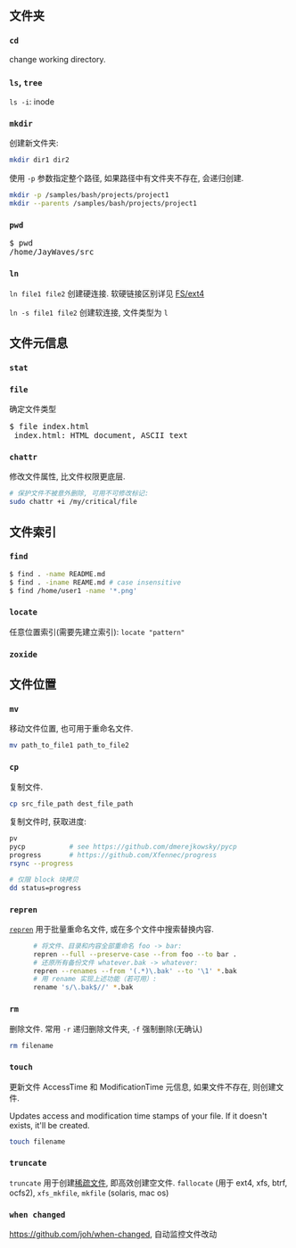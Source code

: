 
## 文件夹

### `cd`

change working directory.

### `ls`, `tree`

`ls -i`: inode

### `mkdir`

创建新文件夹:

```bash
mkdir dir1 dir2
```

使用 `-p` 参数指定整个路径, 如果路径中有文件夹不存在, 会递归创建.

```bash
mkdir -p /samples/bash/projects/project1
mkdir --parents /samples/bash/projects/project1
```

### `pwd`

<pre>
$ pwd
/home/JayWaves/src
</pre>

### `ln`

`ln file1 file2` 创建硬连接. 软硬链接区别详见 [FS/ext4](../File%20System/ext4.md)

`ln -s file1 file2` 创建软连接, 文件类型为 `l` 

## 文件元信息

### `stat`

### `file`

确定文件类型

<pre>
$ file index.html
 index.html: HTML document, ASCII text
</pre>

### `chattr`

修改文件属性, 比文件权限更底层.

```bash
# 保护文件不被意外删除, 可用不可修改标记:
sudo chattr +i /my/critical/file
```

## 文件索引

### `find`

```bash
$ find . -name README.md
$ find . -iname REAME.md # case insensitive
$ find /home/user1 -name '*.png'
```

### `locate`

任意位置索引(需要先建立索引): `locate "pattern"`

### `zoxide`

## 文件位置

### `mv` 

移动文件位置, 也可用于重命名文件.

```bash
mv path_to_file1 path_to_file2
```

### `cp` 

复制文件.

```bash
cp src_file_path dest_file_path
```

复制文件时, 获取进度:
```bash
pv
pycp           # see https://github.com/dmerejkowsky/pycp
progress       # https://github.com/Xfennec/progress
rsync --progress

# 仅限 block 块拷贝
dd status=progress
```

### `repren`

[`repren`](https://github.com/jlevy/repren) 用于批量重命名文件, 或在多个文件中搜索替换内容.

```bash
      # 将文件、目录和内容全部重命名 foo -> bar:
      repren --full --preserve-case --from foo --to bar .
      # 还原所有备份文件 whatever.bak -> whatever:
      repren --renames --from '(.*)\.bak' --to '\1' *.bak
      # 用 rename 实现上述功能（若可用）:
      rename 's/\.bak$//' *.bak
```

### `rm` 

删除文件. 常用 `-r` 递归删除文件夹, `-f` 强制删除(无确认)

```bash
rm filename
```

### `touch` 

更新文件 AccessTime 和 ModificationTime 元信息, 如果文件不存在, 则创建文件.

Updates access and modification time stamps of your file. If it doesn't exists, it'll be created.

```bash
touch filename
```

### `truncate`

`truncate` 用于创建[稀疏文件](https://zh.wikipedia.org/wiki/稀疏文件), 即高效创建空文件. `fallocate` (用于 ext4, xfs, btrf, ocfs2), `xfs_mkfile`, `mkfile` (solaris, mac os)

### `when changed`

https://github.com/joh/when-changed, 自动监控文件改动
